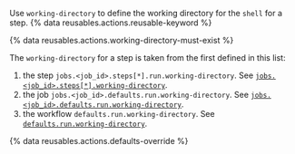 Use `working-directory` to define the working directory for the `shell` for a step. {% data reusables.actions.reusable-keyword %}

{% data reusables.actions.working-directory-must-exist %}

The `working-directory` for a step is taken from the first defined in this list:
1. the step `jobs.<job_id>.steps[*].run.working-directory`. See [`jobs.<job_id>.steps[*].working-directory`](/actions/using-workflows/workflow-syntax-for-github-actions#jobsjob_idstepsworking-directory).
1. the job `jobs.<job_id>.defaults.run.working-directory`. See [`jobs.<job_id>.defaults.run.working-directory`](/actions/using-workflows/workflow-syntax-for-github-actions#jobsjob_iddefaultsrunworkingdirectory).
1. the workflow `defaults.run.working-directory`. See [`defaults.run.working-directory`](/actions/using-workflows/workflow-syntax-for-github-actions#defaultsrunworkingdirectory).

{% data reusables.actions.defaults-override %}

